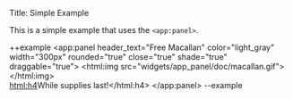 Title: Simple Example

This is a simple example that uses the `<app:panel>`.

++example
<app:panel header_text="Free Macallan" color="light_gray" width="300px" rounded="true" close="true" shade="true" draggable="true">
    <html:img src="widgets/app_panel/doc/macallan.gif"></html:img>                
    <html:h4>While supplies last!</html:h4>
</app:panel>
--example

	
